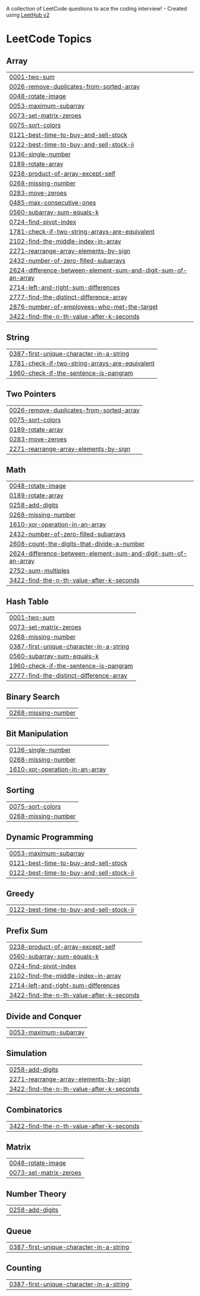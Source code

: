 A collection of LeetCode questions to ace the coding interview! - Created using [LeetHub v2](https://github.com/arunbhardwaj/LeetHub-2.0)
<!---LeetCode Topics Start-->
# LeetCode Topics
## Array
|  |
| ------- |
| [0001-two-sum](https://github.com/mohamedumar07/leetcode/tree/master/0001-two-sum) |
| [0026-remove-duplicates-from-sorted-array](https://github.com/mohamedumar07/leetcode/tree/master/0026-remove-duplicates-from-sorted-array) |
| [0048-rotate-image](https://github.com/mohamedumar07/leetcode/tree/master/0048-rotate-image) |
| [0053-maximum-subarray](https://github.com/mohamedumar07/leetcode/tree/master/0053-maximum-subarray) |
| [0073-set-matrix-zeroes](https://github.com/mohamedumar07/leetcode/tree/master/0073-set-matrix-zeroes) |
| [0075-sort-colors](https://github.com/mohamedumar07/leetcode/tree/master/0075-sort-colors) |
| [0121-best-time-to-buy-and-sell-stock](https://github.com/mohamedumar07/leetcode/tree/master/0121-best-time-to-buy-and-sell-stock) |
| [0122-best-time-to-buy-and-sell-stock-ii](https://github.com/mohamedumar07/leetcode/tree/master/0122-best-time-to-buy-and-sell-stock-ii) |
| [0136-single-number](https://github.com/mohamedumar07/leetcode/tree/master/0136-single-number) |
| [0189-rotate-array](https://github.com/mohamedumar07/leetcode/tree/master/0189-rotate-array) |
| [0238-product-of-array-except-self](https://github.com/mohamedumar07/leetcode/tree/master/0238-product-of-array-except-self) |
| [0268-missing-number](https://github.com/mohamedumar07/leetcode/tree/master/0268-missing-number) |
| [0283-move-zeroes](https://github.com/mohamedumar07/leetcode/tree/master/0283-move-zeroes) |
| [0485-max-consecutive-ones](https://github.com/mohamedumar07/leetcode/tree/master/0485-max-consecutive-ones) |
| [0560-subarray-sum-equals-k](https://github.com/mohamedumar07/leetcode/tree/master/0560-subarray-sum-equals-k) |
| [0724-find-pivot-index](https://github.com/mohamedumar07/leetcode/tree/master/0724-find-pivot-index) |
| [1781-check-if-two-string-arrays-are-equivalent](https://github.com/mohamedumar07/leetcode/tree/master/1781-check-if-two-string-arrays-are-equivalent) |
| [2102-find-the-middle-index-in-array](https://github.com/mohamedumar07/leetcode/tree/master/2102-find-the-middle-index-in-array) |
| [2271-rearrange-array-elements-by-sign](https://github.com/mohamedumar07/leetcode/tree/master/2271-rearrange-array-elements-by-sign) |
| [2432-number-of-zero-filled-subarrays](https://github.com/mohamedumar07/leetcode/tree/master/2432-number-of-zero-filled-subarrays) |
| [2624-difference-between-element-sum-and-digit-sum-of-an-array](https://github.com/mohamedumar07/leetcode/tree/master/2624-difference-between-element-sum-and-digit-sum-of-an-array) |
| [2714-left-and-right-sum-differences](https://github.com/mohamedumar07/leetcode/tree/master/2714-left-and-right-sum-differences) |
| [2777-find-the-distinct-difference-array](https://github.com/mohamedumar07/leetcode/tree/master/2777-find-the-distinct-difference-array) |
| [2876-number-of-employees-who-met-the-target](https://github.com/mohamedumar07/leetcode/tree/master/2876-number-of-employees-who-met-the-target) |
| [3422-find-the-n-th-value-after-k-seconds](https://github.com/mohamedumar07/leetcode/tree/master/3422-find-the-n-th-value-after-k-seconds) |
## String
|  |
| ------- |
| [0387-first-unique-character-in-a-string](https://github.com/mohamedumar07/leetcode/tree/master/0387-first-unique-character-in-a-string) |
| [1781-check-if-two-string-arrays-are-equivalent](https://github.com/mohamedumar07/leetcode/tree/master/1781-check-if-two-string-arrays-are-equivalent) |
| [1960-check-if-the-sentence-is-pangram](https://github.com/mohamedumar07/leetcode/tree/master/1960-check-if-the-sentence-is-pangram) |
## Two Pointers
|  |
| ------- |
| [0026-remove-duplicates-from-sorted-array](https://github.com/mohamedumar07/leetcode/tree/master/0026-remove-duplicates-from-sorted-array) |
| [0075-sort-colors](https://github.com/mohamedumar07/leetcode/tree/master/0075-sort-colors) |
| [0189-rotate-array](https://github.com/mohamedumar07/leetcode/tree/master/0189-rotate-array) |
| [0283-move-zeroes](https://github.com/mohamedumar07/leetcode/tree/master/0283-move-zeroes) |
| [2271-rearrange-array-elements-by-sign](https://github.com/mohamedumar07/leetcode/tree/master/2271-rearrange-array-elements-by-sign) |
## Math
|  |
| ------- |
| [0048-rotate-image](https://github.com/mohamedumar07/leetcode/tree/master/0048-rotate-image) |
| [0189-rotate-array](https://github.com/mohamedumar07/leetcode/tree/master/0189-rotate-array) |
| [0258-add-digits](https://github.com/mohamedumar07/leetcode/tree/master/0258-add-digits) |
| [0268-missing-number](https://github.com/mohamedumar07/leetcode/tree/master/0268-missing-number) |
| [1610-xor-operation-in-an-array](https://github.com/mohamedumar07/leetcode/tree/master/1610-xor-operation-in-an-array) |
| [2432-number-of-zero-filled-subarrays](https://github.com/mohamedumar07/leetcode/tree/master/2432-number-of-zero-filled-subarrays) |
| [2608-count-the-digits-that-divide-a-number](https://github.com/mohamedumar07/leetcode/tree/master/2608-count-the-digits-that-divide-a-number) |
| [2624-difference-between-element-sum-and-digit-sum-of-an-array](https://github.com/mohamedumar07/leetcode/tree/master/2624-difference-between-element-sum-and-digit-sum-of-an-array) |
| [2752-sum-multiples](https://github.com/mohamedumar07/leetcode/tree/master/2752-sum-multiples) |
| [3422-find-the-n-th-value-after-k-seconds](https://github.com/mohamedumar07/leetcode/tree/master/3422-find-the-n-th-value-after-k-seconds) |
## Hash Table
|  |
| ------- |
| [0001-two-sum](https://github.com/mohamedumar07/leetcode/tree/master/0001-two-sum) |
| [0073-set-matrix-zeroes](https://github.com/mohamedumar07/leetcode/tree/master/0073-set-matrix-zeroes) |
| [0268-missing-number](https://github.com/mohamedumar07/leetcode/tree/master/0268-missing-number) |
| [0387-first-unique-character-in-a-string](https://github.com/mohamedumar07/leetcode/tree/master/0387-first-unique-character-in-a-string) |
| [0560-subarray-sum-equals-k](https://github.com/mohamedumar07/leetcode/tree/master/0560-subarray-sum-equals-k) |
| [1960-check-if-the-sentence-is-pangram](https://github.com/mohamedumar07/leetcode/tree/master/1960-check-if-the-sentence-is-pangram) |
| [2777-find-the-distinct-difference-array](https://github.com/mohamedumar07/leetcode/tree/master/2777-find-the-distinct-difference-array) |
## Binary Search
|  |
| ------- |
| [0268-missing-number](https://github.com/mohamedumar07/leetcode/tree/master/0268-missing-number) |
## Bit Manipulation
|  |
| ------- |
| [0136-single-number](https://github.com/mohamedumar07/leetcode/tree/master/0136-single-number) |
| [0268-missing-number](https://github.com/mohamedumar07/leetcode/tree/master/0268-missing-number) |
| [1610-xor-operation-in-an-array](https://github.com/mohamedumar07/leetcode/tree/master/1610-xor-operation-in-an-array) |
## Sorting
|  |
| ------- |
| [0075-sort-colors](https://github.com/mohamedumar07/leetcode/tree/master/0075-sort-colors) |
| [0268-missing-number](https://github.com/mohamedumar07/leetcode/tree/master/0268-missing-number) |
## Dynamic Programming
|  |
| ------- |
| [0053-maximum-subarray](https://github.com/mohamedumar07/leetcode/tree/master/0053-maximum-subarray) |
| [0121-best-time-to-buy-and-sell-stock](https://github.com/mohamedumar07/leetcode/tree/master/0121-best-time-to-buy-and-sell-stock) |
| [0122-best-time-to-buy-and-sell-stock-ii](https://github.com/mohamedumar07/leetcode/tree/master/0122-best-time-to-buy-and-sell-stock-ii) |
## Greedy
|  |
| ------- |
| [0122-best-time-to-buy-and-sell-stock-ii](https://github.com/mohamedumar07/leetcode/tree/master/0122-best-time-to-buy-and-sell-stock-ii) |
## Prefix Sum
|  |
| ------- |
| [0238-product-of-array-except-self](https://github.com/mohamedumar07/leetcode/tree/master/0238-product-of-array-except-self) |
| [0560-subarray-sum-equals-k](https://github.com/mohamedumar07/leetcode/tree/master/0560-subarray-sum-equals-k) |
| [0724-find-pivot-index](https://github.com/mohamedumar07/leetcode/tree/master/0724-find-pivot-index) |
| [2102-find-the-middle-index-in-array](https://github.com/mohamedumar07/leetcode/tree/master/2102-find-the-middle-index-in-array) |
| [2714-left-and-right-sum-differences](https://github.com/mohamedumar07/leetcode/tree/master/2714-left-and-right-sum-differences) |
| [3422-find-the-n-th-value-after-k-seconds](https://github.com/mohamedumar07/leetcode/tree/master/3422-find-the-n-th-value-after-k-seconds) |
## Divide and Conquer
|  |
| ------- |
| [0053-maximum-subarray](https://github.com/mohamedumar07/leetcode/tree/master/0053-maximum-subarray) |
## Simulation
|  |
| ------- |
| [0258-add-digits](https://github.com/mohamedumar07/leetcode/tree/master/0258-add-digits) |
| [2271-rearrange-array-elements-by-sign](https://github.com/mohamedumar07/leetcode/tree/master/2271-rearrange-array-elements-by-sign) |
| [3422-find-the-n-th-value-after-k-seconds](https://github.com/mohamedumar07/leetcode/tree/master/3422-find-the-n-th-value-after-k-seconds) |
## Combinatorics
|  |
| ------- |
| [3422-find-the-n-th-value-after-k-seconds](https://github.com/mohamedumar07/leetcode/tree/master/3422-find-the-n-th-value-after-k-seconds) |
## Matrix
|  |
| ------- |
| [0048-rotate-image](https://github.com/mohamedumar07/leetcode/tree/master/0048-rotate-image) |
| [0073-set-matrix-zeroes](https://github.com/mohamedumar07/leetcode/tree/master/0073-set-matrix-zeroes) |
## Number Theory
|  |
| ------- |
| [0258-add-digits](https://github.com/mohamedumar07/leetcode/tree/master/0258-add-digits) |
## Queue
|  |
| ------- |
| [0387-first-unique-character-in-a-string](https://github.com/mohamedumar07/leetcode/tree/master/0387-first-unique-character-in-a-string) |
## Counting
|  |
| ------- |
| [0387-first-unique-character-in-a-string](https://github.com/mohamedumar07/leetcode/tree/master/0387-first-unique-character-in-a-string) |
<!---LeetCode Topics End-->